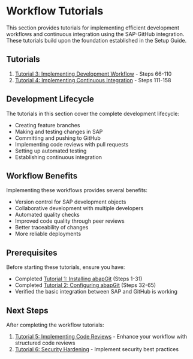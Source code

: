 # Workflow Tutorials

This section provides tutorials for implementing efficient development workflows and continuous integration using the SAP-GitHub integration. These tutorials build upon the foundation established in the Setup Guide.

## Tutorials

1. [Tutorial 3: Implementing Development Workflow](./development-workflow.md) - Steps 66-110
2. [Tutorial 4: Implementing Continuous Integration](./continuous-integration.md) - Steps 111-158

## Development Lifecycle

The tutorials in this section cover the complete development lifecycle:

- Creating feature branches
- Making and testing changes in SAP
- Committing and pushing to GitHub
- Implementing code reviews with pull requests
- Setting up automated testing
- Establishing continuous integration

## Workflow Benefits

Implementing these workflows provides several benefits:

- Version control for SAP development objects
- Collaborative development with multiple developers
- Automated quality checks
- Improved code quality through peer reviews
- Better traceability of changes
- More reliable deployments

## Prerequisites

Before starting these tutorials, ensure you have:

- Completed [Tutorial 1: Installing abapGit](../3-setup-guide/installing-abapgit.md) (Steps 1-31)
- Completed [Tutorial 2: Configuring abapGit](../3-setup-guide/configure-abapgit.md) (Steps 32-65)
- Verified the basic integration between SAP and GitHub is working

## Next Steps

After completing the workflow tutorials:

1. [Tutorial 5: Implementing Code Reviews](../5-advanced-scenarios/code-reviews.md) - Enhance your workflow with structured code reviews
2. [Tutorial 6: Security Hardening](../5-advanced-scenarios/security-hardening.md) - Implement security best practices 